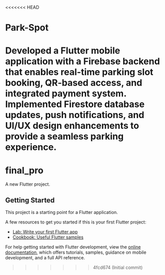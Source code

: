 <<<<<<< HEAD
# Park-Spot
Developed a Flutter mobile application with a Firebase backend that enables real-time parking slot booking, QR-based access, and integrated payment system. Implemented Firestore database updates, push notifications, and UI/UX design enhancements to provide a seamless parking experience.
=======
# final_pro

A new Flutter project.

## Getting Started

This project is a starting point for a Flutter application.

A few resources to get you started if this is your first Flutter project:

- [Lab: Write your first Flutter app](https://docs.flutter.dev/get-started/codelab)
- [Cookbook: Useful Flutter samples](https://docs.flutter.dev/cookbook)

For help getting started with Flutter development, view the
[online documentation](https://docs.flutter.dev/), which offers tutorials,
samples, guidance on mobile development, and a full API reference.
>>>>>>> 4fcd674 (Initial commit)
